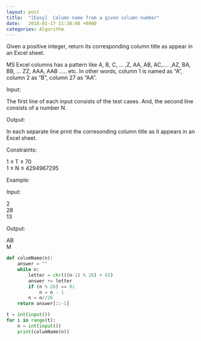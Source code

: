 ```yaml
---
layout: post
title:  "[Easy]  Column name from a given column number"
date:   2018-01-17 11:30:00 +0900
categories: Algorithm
---
```


Given a positive integer, return its corresponding column title as appear in an Excel sheet.

MS Excel columns has a pattern like A, B, C, … ,Z, AA, AB, AC,…. ,AZ, BA, BB, … ZZ, AAA, AAB ….. etc. In other words, column 1 is named as “A”, column 2 as “B”, column 27 as “AA”.

Input:

The first line of each input consists of the test cases. And, the second line consists of a number N.

Output:

In each separate line print the corresonding column title as it appears in an Excel sheet.

Constraints:

1 ≤ T ≤ 70<br>
1 ≤ N ≤ 4294967295

Example:

Input:

2<br>
28<br>
13

Output:

AB<br>
M

```python
def columName(n):
    answer = ""
    while n:
        letter = chr(((n-1) % 26) + 65)
        answer += letter
        if (n % 26) == 0:
            n = n - 1
        n = n//26
    return answer[::-1]

t = int(input())
for i in range(t):
    n = int(input())
    print(columName(n))
```
